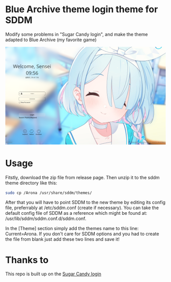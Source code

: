 # Blue Archive theme login theme for SDDM

Modify some problems in "Sugar Candy login", and make the theme adapted to Blue Archive (my favorite game)

![Preview](/Previews/PartialBlur.png "Preview")

# Usage

Fitstly, download the zip file from release page. Then unzip it to the sddm theme directory like this:
```bash
sudo cp /Arona /usr/share/sddm/themes/
```

After that you will have to point SDDM to the new theme by editing its config file, preferrably at /etc/sddm.conf (create if necessary). You can take the default config file of SDDM as a reference which might be found at: /usr/lib/sddm/sddm.conf.d/sddm.conf.

In the [Theme] section simply add the themes name to this line: Current=Arona. If you don't care for SDDM options and you had to create the file from blank just add these two lines and save it!

# Thanks to

This repo is built up on the [Sugar Candy login](https://github.com/Kangie/sddm-sugar-candy)